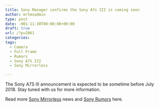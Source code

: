 ```yaml
---
title: Sony Manager confirms the Sony A7s III is coming soon
author: mrtmsadmin
type: post
date: -001-11-30T00:00:00+00:00
draft: true
url: /?p=2061
categories:
tags:
  - Camera
  - Full Frame
  - Rumors
  - Sony A7S III
  - Sony Mirrorless

---
```

The Sony A7S III announcement is expected to be sometime before July 2018. Stay tuned with us for more information.

Read more <a href="https://www.mirrorlesstimes.com/tags/sony-mirrorless/" target="_blank" rel="noopener">Sony Mirrorless</a> news and <a href="https://www.dailycameranews.com/tag/sony-rumors/" target="_blank" rel="noopener">Sony Rumors</a> here.